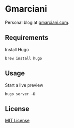# Gmarciani

Personal blog at [gmarciani.com](https://gmarciani.com).

## Requirements

Install Hugo

```
brew install hugo
```

## Usage

Start a live preview

```
hugo server -D
```

## License

[MIT License](https://opensource.org/licenses/MIT)